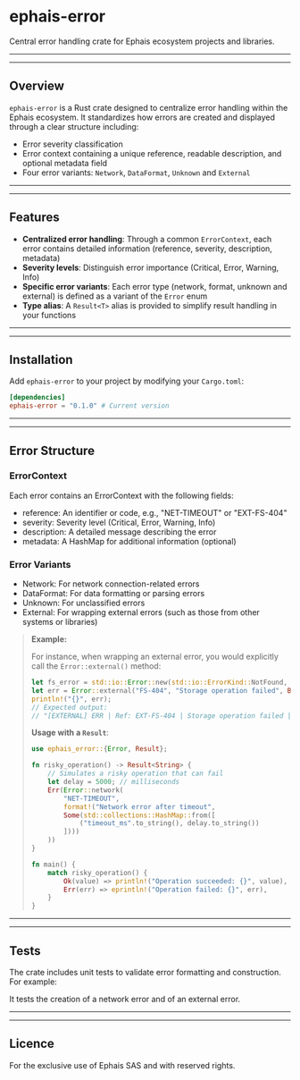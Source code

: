 # ephais-error

Central error handling crate for Ephais ecosystem projects and libraries.

---
---

## Overview

`ephais-error` is a Rust crate designed to centralize error handling within the Ephais ecosystem. It standardizes how errors are created and displayed through a clear structure including:
- Error severity classification
- Error context containing a unique reference, readable description, and optional metadata field
- Four error variants: `Network`, `DataFormat`, `Unknown` and `External`

---
---

## Features

- **Centralized error handling**: Through a common `ErrorContext`, each error contains detailed information (reference, severity, description, metadata)
- **Severity levels**: Distinguish error importance (Critical, Error, Warning, Info)
- **Specific error variants**: Each error type (network, format, unknown and external) is defined as a variant of the `Error` enum
- **Type alias**: A `Result<T>` alias is provided to simplify result handling in your functions

---
---

## Installation

Add `ephais-error` to your project by modifying your `Cargo.toml`:

```toml
[dependencies]
ephais-error = "0.1.0" # Current version  
```

---
---

## Error Structure

### ErrorContext

Each error contains an ErrorContext with the following fields:

* reference: An identifier or code, e.g., "NET-TIMEOUT" or "EXT-FS-404"
* severity: Severity level (Critical, Error, Warning, Info)
* description: A detailed message describing the error
* metadata: A HashMap for additional information (optional)

### Error Variants

* Network: For network connection-related errors
* DataFormat: For data formatting or parsing errors
* Unknown: For unclassified errors
* External: For wrapping external errors (such as those from other systems or libraries)

> **Example:**
> 
> For instance, when wrapping an external error, you would explicitly call the `Error::external()` method:
> 
> ```rust
> let fs_error = std::io::Error::new(std::io::ErrorKind::NotFound, "File not found");
> let err = Error::external("FS-404", "Storage operation failed", Box::new(fs_error));
> println!("{}", err);
> // Expected output:
> // "[EXTERNAL] ERR | Ref: EXT-FS-404 | Storage operation failed | Source: File not found"
> ```
>
> **Usage with a `Result`**:
> 
> ```rust
> use ephais_error::{Error, Result};
> 
> fn risky_operation() -> Result<String> {
>     // Simulates a risky operation that can fail
>     let delay = 5000; // milliseconds
>     Err(Error::network(
>         "NET-TIMEOUT",
>         format!("Network error after timeout",
>         Some(std::collections::HashMap::from([
>             ("timeout_ms".to_string(), delay.to_string())
>         ])))
>     ))
> }
> 
> fn main() {
>     match risky_operation() {
>         Ok(value) => println!("Operation succeeded: {}", value),
>         Err(err) => eprintln!("Operation failed: {}", err),
>     }
> }
> ```

---
---

## Tests

The crate includes unit tests to validate error formatting and construction. For example:

It tests the creation of a network error and of an external error.

---
---

## Licence

For the exclusive use of Ephais SAS and with reserved rights.